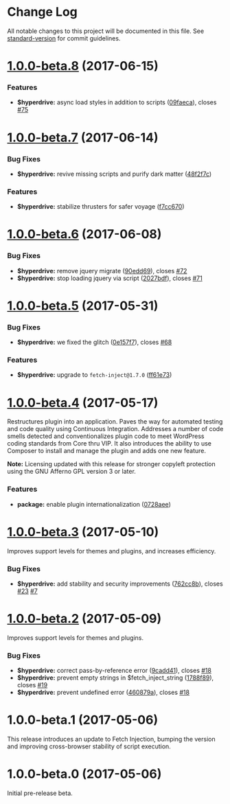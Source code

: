 # Change Log

All notable changes to this project will be documented in this file. See [standard-version](https://github.com/conventional-changelog/standard-version) for commit guidelines.

<a name="1.0.0-beta.8"></a>
# [1.0.0-beta.8](https://github.com/comfusion/hyperdrive/compare/v1.0.0-beta.7...v1.0.0-beta.8) (2017-06-15)


### Features

* **$hyperdrive:** async load styles in addition to scripts ([09faeca](https://github.com/comfusion/hyperdrive/commit/09faeca)), closes [#75](https://github.com/comfusion/hyperdrive/issues/75)



<a name="1.0.0-beta.7"></a>
# [1.0.0-beta.7](https://github.com/comfusion/hyperdrive/compare/v1.0.0-beta.6...v1.0.0-beta.7) (2017-06-14)


### Bug Fixes

* **$hyperdrive:** revive missing scripts and purify dark matter ([48f2f7c](https://github.com/comfusion/hyperdrive/commit/48f2f7c))


### Features

* **$hyperdrive:** stabilize thrusters for safer voyage ([f7cc670](https://github.com/comfusion/hyperdrive/commit/f7cc670))


<a name="1.0.0-beta.6"></a>
# [1.0.0-beta.6](https://github.com/comfusion/hyperdrive/compare/v1.0.0-beta.5...v1.0.0-beta.6) (2017-06-08)


### Bug Fixes

* **$hyperdrive:** remove jquery migrate ([90edd69](https://github.com/comfusion/hyperdrive/commit/90edd69)), closes [#72](https://github.com/comfusion/hyperdrive/issues/72)
* **$hyperdrive:** stop loading jquery via script ([2027bdf](https://github.com/comfusion/hyperdrive/commit/2027bdf)), closes [#71](https://github.com/comfusion/hyperdrive/issues/71)



<a name="1.0.0-beta.5"></a>
# [1.0.0-beta.5](https://github.com/comfusion/hyperdrive/compare/v1.0.0-beta.4...v1.0.0-beta.5) (2017-05-31)

### Bug Fixes

* **$hyperdrive:** we fixed the glitch ([0e157f7](https://github.com/comfusion/hyperdrive/commit/0e157f7)), closes [#68](https://github.com/comfusion/hyperdrive/issues/68)

### Features

* **$hyperdrive:** upgrade to `fetch-inject@1.7.0` ([ff61e73](https://github.com/comfusion/hyperdrive/commit/ff61e73))

<a name="1.0.0-beta.4"></a>
# [1.0.0-beta.4](https://github.com/comfusion/hyperdrive/compare/v1.0.0-beta.3...v1.0.0-beta.4) (2017-05-17)

Restructures plugin into an application. Paves the way for automated testing and code quality using Continuous Integration. Addresses a number of code smells detected and conventionalizes plugin code to meet WordPress coding standards from Core thru VIP. It also introduces the ability to use Composer to install and manage the plugin and adds one new feature.

**Note:** Licensing updated with this release for stronger copyleft protection using the GNU Afferno GPL version 3 or later.

### Features

* **package:** enable plugin internationalization ([0728aee](https://github.com/comfusion/hyperdrive/commit/0728aee))

<a name="1.0.0-beta.3"></a>
# [1.0.0-beta.3](https://github.com/comfusion/hyperdrive/compare/v1.0.0-beta.2...v1.0.0-beta.3) (2017-05-10)

Improves support levels for themes and plugins, and increases efficiency.

### Bug Fixes

* **$hyperdrive:** add stability and security improvements ([762cc8b](https://github.com/comfusion/hyperdrive/commit/762cc8b)), closes [#23](https://github.com/comfusion/hyperdrive/issues/23) [#7](https://github.com/comfusion/hyperdrive/issues/7)



<a name="1.0.0-beta.2"></a>
# [1.0.0-beta.2](https://github.com/comfusion/hyperdrive/compare/v1.0.0-beta.1...v1.0.0-beta.2) (2017-05-09)

Improves support levels for themes and plugins.

### Bug Fixes

* **$hyperdrive:** correct pass-by-reference error ([9cadd41](https://github.com/comfusion/hyperdrive/commit/9cadd41)), closes [#18](https://github.com/comfusion/hyperdrive/issues/18)
* **$hyperdrive:** prevent empty strings in $fetch_inject_string ([1788f89](https://github.com/comfusion/hyperdrive/commit/1788f89)), closes [#19](https://github.com/comfusion/hyperdrive/issues/19)
* **$hyperdrive:** prevent undefined error ([460879a](https://github.com/comfusion/hyperdrive/commit/460879a)), closes [#18](https://github.com/comfusion/hyperdrive/issues/18)



<a name="1.0.0-beta.1"></a>
# 1.0.0-beta.1 (2017-05-06)

This release introduces an update to Fetch Injection, bumping the version and improving cross-browser stability of script execution.

<a name="1.0.0-beta.0"></a>
# 1.0.0-beta.0 (2017-05-06)

Initial pre-release beta.
